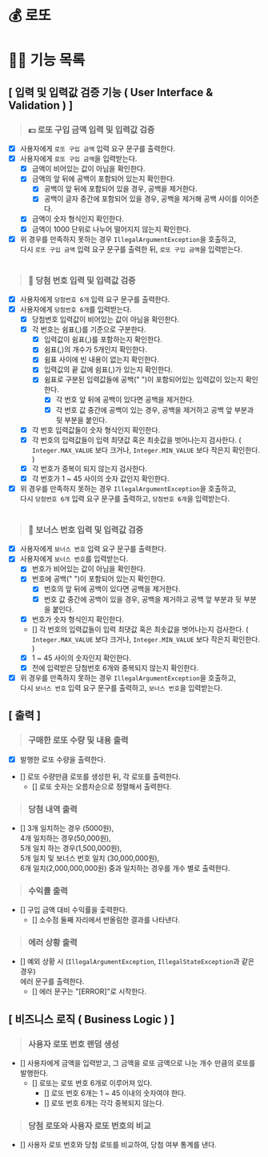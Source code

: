# 💰 로또

# 👨‍💻 기능 목록

## [ 입력 및 입력값 검증 기능 ( User Interface & Validation ) ]

> ### 💵 로또 구입 금액 입력 및 입력값 검증

- [x] 사용자에게 `로또 구입 금액` 입력 요구 문구를 출력한다.
- [x] 사용자에게 `로또 구입 금액`을 입력받는다.
    - [x] 금액이 비어있는 값이 아님을 확인한다.
    - [x] 금액의 앞 뒤에 공백이 포함되어 있는지 확인한다.
        - [x] 공백이 앞 뒤에 포함되어 있을 경우, 공백을 제거한다.
        - [x] 공백이 글자 중간에 포함되어 있을 경우, 공백을 제거해 공백 사이를 이어준다.
    - [x] 금액이 숫자 형식인지 확인한다.
    - [x] 금액이 1000 단위로 나누어 떨어지지 않는지 확인한다.
- [x] 위 경우를 만족하지 못하는 경우 `IllegalArgumentException`을 호출하고,
  <br>다시 `로또 구입 금액` 입력 요구 문구를 출력한 뒤, `로또 구입 금액`을 입력받는다.
  <br><br>

> ### 🎰 당첨 번호 입력 및 입력값 검증

- [x] 사용자에게 `당첨번호 6개` 입력 요구 문구를 출력한다.
- [x] 사용자에게 `당첨번호 6개`를 입력받는다.
    - [x] 당첨번호 입력값이 비어있는 값이 아님을 확인한다.
    - [x] 각 번호는 쉼표(,)를 기준으로 구분한다.
        - [x] 입력값이 쉼표(,)를 포함하는지 확인한다.
        - [x] 쉼표(,)의 개수가 5개인지 확인한다.
        - [x] 쉼표 사이에 빈 내용이 없는지 확인한다.
        - [x] 입력값의 끝 값에 쉼표(,)가 있는지 확인한다.
        - [x] 쉼표로 구분된 입력값들에 공백(" ")이 포함되어있는 입력값이 있는지 확인한다.
            - [x] 각 번호 앞 뒤에 공백이 있다면 공백을 제거한다.
            - [x] 각 번호 값 중간에 공백이 있는 경우, 공백을 제거하고 공백 앞 부분과 뒷 부분을 붙인다.
    - [x] 각 번호 입력값들이 숫자 형식인지 확인한다.
    - [x] 각 번호의 입력값들이 입력 최댓값 혹은 최솟값을 벗어나는지 검사한다.
      ( `Integer.MAX_VALUE` 보다 크거나, `Integer.MIN_VALUE` 보다 작은지 확인한다. )
    - [x] 각 번호가 중복이 되지 않는지 검사한다.
    - [x] 각 번호가 1 ~ 45 사이의 숫자 값인지 확인한다.
- [x] 위 경우를 만족하지 못하는 경우 `IllegalArgumentException`을 호출하고,
  <br>다시 `당첨번호 6개` 입력 요구 문구를 출력하고, `당첨번호 6개`을 입력받는다.
  <br><br>

> ### 🎯 보너스 번호 입력 및 입력값 검증

- [x] 사용자에게 `보너스 번호` 입력 요구 문구를 출력한다.
- [x] 사용자에게 `보너스 번호`를 입력받는다.
    - [x] 번호가 비어있는 값이 아님을 확인한다.
    - [x] 번호에 공백(" ")이 포함되어 있는지 확인한다.
        - [x] 번호의 앞 뒤에 공백이 있다면 공백을 제거한다.
        - [x] 번호 값 중간에 공백이 있을 경우, 공백을 제거하고 공백 앞 부분과 뒷 부분을 붙인다.
    - [x] 번호가 숫자 형식인지 확인한다.
    - [] 각 번호의 입력값들이 입력 최댓값 혹은 최솟값을 벗어나는지 검사한다.
      ( `Integer.MAX_VALUE` 보다 크거나, `Integer.MIN_VALUE` 보다 작은지 확인한다. )
    - [x] 1 ~ 45 사이의 숫자인지 확인한다.
    - [x] 전에 입력받은 당첨번호 6개와 중복되지 않는지 확인한다.
- [x] 위 경우를 만족하지 못하는 경우 `IllegalArgumentException`을 호출하고,
  <br>다시 `보너스 번호` 입력 요구 문구를 출력하고, `보너스 번호`을 입력받는다.

## [ 출력 ]

> ### 구매한 로또 수량 및 내용 출력

- [x] 발행한 로또 수량을 출력한다.
- [] 로또 수량만큼 로또를 생성한 뒤, 각 로또를 출력한다.
    - [] 로또 숫자는 오름차순으로 정렬해서 출력한다.
      <br>

> ### 당첨 내역 출력

- [] 3개 일치하는 경우 (5000원),<br>4개 일치하는 경우(50,000원),<br>5개 일치 하는 경우(1,500,000원),<br>5개 일치 및 보너스 번호 일치 (30,000,000원),<br> 6개
  일치(2,000,000,000원) 중과 일치하는 경우를 개수 별로 출력한다.
  <br>

> ### 수익률 출력

- [] 구입 금액 대비 수익률을 춫력한다.
    - [] 소수점 둘째 자리에서 반올림한 결과를 나타낸다.

> ### 에러 상황 출력

- [] 예외 상황 시 (`IllegalArgumentException`, `IllegalStateException`과 같은 경우)
  <br> 에러 문구를 출력한다.
    - [] 에러 문구는 "[ERROR]"로 시작한다.

## [ 비즈니스 로직 ( Business Logic ) ]

> ### 사용자 로또 번호 랜덤 생성

- [] 사용자에게 금액을 입력받고, 그 금액을 로또 금액으로 나눈 개수 만큼의 로또를 발행한다.
    - [] 로또는 로또 번호 6개로 이루어져 있다.
        - [] 로또 번호 6개는 1 ~ 45 이내의 숫자여야 한다.
        - [] 로또 번호 6개는 각각 중복되지 않는다.

> ### 당첨 로또와 사용자 로또 번호의 비교

- [] 사용자 로또 번호와 당첨 로또를 비교하여, 당첨 여부 통계를 낸다.